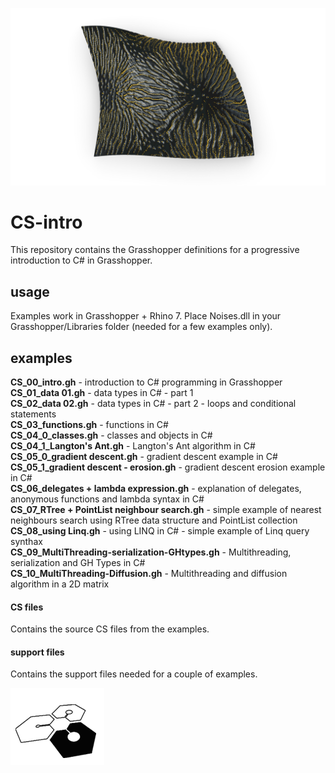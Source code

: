 ![gd+erosion](https://raw.githubusercontent.com/Co-de-iT/CS-intro/master/%40%20media/erosion.jpg)
  
# CS-intro
  
This repository contains the Grasshopper definitions for a progressive introduction to C# in Grasshopper.  

## usage
Examples work in Grasshopper + Rhino 7. Place Noises.dll in your Grasshopper/Libraries folder (needed for a few examples only).  

## examples
  
**CS_00_intro.gh** - introduction to C# programming in Grasshopper  
**CS_01_data 01.gh** - data types in C# - part 1  
**CS_02_data 02.gh** - data types in C# - part 2 - loops and conditional statements  
**CS_03_functions.gh** - functions in C#  
**CS_04_0_classes.gh** - classes and objects in C#  
**CS_04_1_Langton's Ant.gh** - Langton's Ant algorithm in C#  
**CS_05_0_gradient descent.gh** - gradient descent example in C#  
**CS_05_1_gradient descent - erosion.gh** - gradient descent erosion example in C#  
**CS_06_delegates + lambda expression.gh** - explanation of delegates, anonymous functions and lambda syntax in C#  
**CS_07_RTree + PointList neighbour search.gh** - simple example of nearest neighbours search using RTree data structure and PointList collection  
**CS_08_using Linq.gh** - using LINQ in C# - simple example of Linq query synthax  
**CS_09_MultiThreading-serialization-GHtypes.gh** - Multithreading, serialization and GH Types in C#   
**CS_10_MultiThreading-Diffusion.gh** - Multithreading and diffusion algorithm in a 2D matrix    

#### CS files
Contains the source CS files from the examples.  

#### support files
Contains the support files needed for a couple of examples.  
  
![Co-de-iT](https://raw.githubusercontent.com/Co-de-iT/CS-intro/master/%40%20media/Co-de-iT%20logo%20black_no%20text.png)